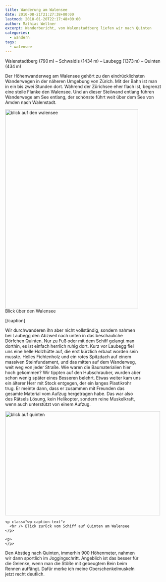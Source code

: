 ```yaml
---
title: Wanderung am Walensee
date: 2010-08-21T21:27:38+00:00
lastmod: 2018-01-20T22:17:48+00:00
author: Mathias Wellner
excerpt: Wanderbericht, von Walenstadtberg liefen wir nach Quinten
categories:
  - wandern
tags:
  - walensee
---
```

Walenstadtberg (790&thinsp;m) &ndash; Schwaldis (1434&thinsp;m) &ndash; Laubegg (1373&thinsp;m) &ndash; Quinten (434&thinsp;m)

Der Höhenwanderweg am Walensee gehört zu den eindrücklichsten Wanderwegen in der näheren Umgebung von Zürich. Mit der Bahn ist man in ein bis zwei Stunden dort. Während der Zürichsee eher flach ist, begrenzt eine steile Flanke den Walensee. Und an dieser Steilwand entlang führen Wanderwege am See entlang, der schönste führt weit über dem See von Amden nach Walenstadt. 

<div class="wp-caption aligncenter" style="width: 439px">
  <a href="http://www.flickr.com/photos/mwellner/4920555207/" title="blick auf den walensee by mwellner, on Flickr"><img src="http://farm5.static.flickr.com/4115/4920555207_2b177f9420_z.jpg" width="429" height="640" alt="blick auf den walensee" /></a><br /> Blick über den Walensee</p> 
  
  <p>
    [/caption]
  </p>
  
  <p>
    Wir durchwanderen ihn aber nicht vollständig, sondern nahmen bei Laubegg den Abzweil nach unten in das beschauliche Dörfchen Quinten. Nur zu Fuß oder mit dem Schiff gelangt man dorthin, es ist einfach herrlich ruhig dort. Kurz vor Laubegg fiel uns eine helle Holzhütte auf, die erst kürzlich erbaut worden sein musste. Helles Fichtenholz und ein rotes Spitzdach auf einem massiven Steinfundament, und das mitten auf dem Wanderweg, weit weg von jeder Straße. Wie waren die Baumaterialien hier hoch gekommen? Wir tippten auf den Hubschrauber, wurden aber schon wenig später eines Besseren belehrt. Etwas weiter kam uns ein älterer Herr mit Stock entgegen, der ein langes Plastikrohr trug. Er meinte dann, dass er zusammen mit Freunden das gesamte Material vom Aufzug hergetragen habe. Das war also des Rätsels Lösung, kein Helikopter, sondern reine Muskelkraft, wenn auch unterstützt von einem Aufzug.
  </p>
  
  <div style="width: 510px" class="wp-caption aligncenter">
    <a href="http://www.flickr.com/photos/mwellner/4920555413/" title="blick auf quinten by mwellner, on Flickr"><img src="http://farm5.static.flickr.com/4141/4920555413_0a5115d91e.jpg" width="500" height="335" alt="blick auf quinten" /></a>
    
    <p class="wp-caption-text">
      <br /> Blick zurück vom Schiff auf Quinten am Walensee
    </p>
    
    <p>
    </p>
  </div>
  
  <p>
    Den Abstieg nach Quinten, immerhin 900 Höhenmeter, nahmen wir dann sportlich im Joggingschritt. Angeblich ist das besser für die Gelenke, wenn man die Stöße mit gebeugtem Bein beim Rennen auffängt. Dafür merke ich meine Oberschenkelmuskeln jetzt recht deutlich.
  </p>
